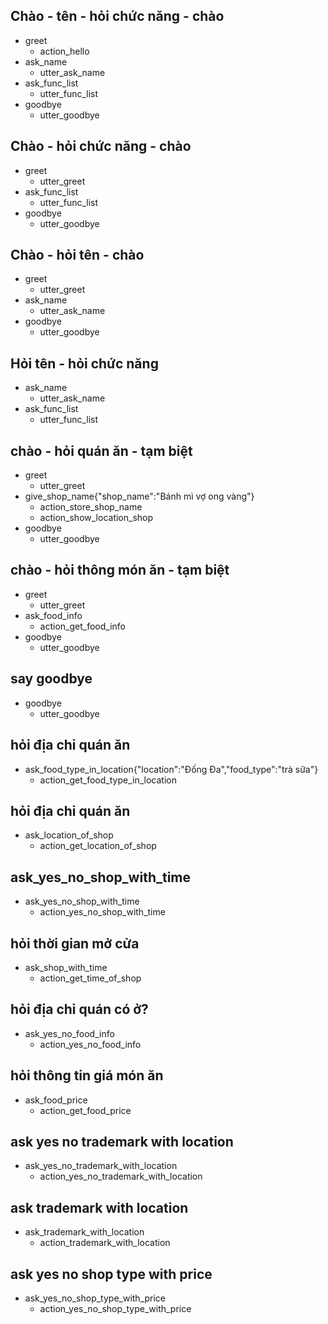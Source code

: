 ## Chào - tên - hỏi chức năng - chào
* greet
  - action_hello
* ask_name
  - utter_ask_name
* ask_func_list
  - utter_func_list
* goodbye
  - utter_goodbye

## Chào  - hỏi chức năng - chào
* greet
  - utter_greet
* ask_func_list
  - utter_func_list
* goodbye
  - utter_goodbye

## Chào  - hỏi tên - chào
* greet
  - utter_greet
* ask_name
  - utter_ask_name
* goodbye
  - utter_goodbye

## Hỏi tên - hỏi chức năng
* ask_name
  - utter_ask_name
* ask_func_list
  - utter_func_list

## chào - hỏi quán ăn - tạm biệt
* greet
  - utter_greet
* give_shop_name{"shop_name":"Bánh mì vợ ong vàng"}
  - action_store_shop_name
  - action_show_location_shop
* goodbye
  - utter_goodbye

## chào - hỏi thông món ăn - tạm biệt
* greet
  - utter_greet
* ask_food_info
  - action_get_food_info
* goodbye
  - utter_goodbye

## say goodbye
* goodbye
  - utter_goodbye

## hỏi địa chỉ quán ăn
* ask_food_type_in_location{"location":"Đống Đa","food_type":"trà sữa"}
  - action_get_food_type_in_location

## hỏi địa chỉ quán ăn
* ask_location_of_shop
  - action_get_location_of_shop

## ask_yes_no_shop_with_time
* ask_yes_no_shop_with_time
  - action_yes_no_shop_with_time

## hỏi thời gian mở cửa
* ask_shop_with_time
  - action_get_time_of_shop

## hỏi địa chỉ quán có ở?
* ask_yes_no_food_info
  - action_yes_no_food_info

## hỏi thông tin giá món ăn 
* ask_food_price
  - action_get_food_price

## ask yes no trademark with location
* ask_yes_no_trademark_with_location
  - action_yes_no_trademark_with_location

## ask trademark with location
* ask_trademark_with_location
  - action_trademark_with_location

## ask yes no shop type with price
* ask_yes_no_shop_type_with_price
  - action_yes_no_shop_type_with_price